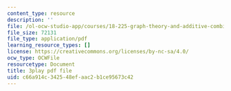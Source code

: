 ```yaml
---
content_type: resource
description: ''
file: /ol-ocw-studio-app/courses/18-225-graph-theory-and-additive-combinatorics-fall-2023/rBUFitIoE14_transcript.pdf
file_size: 72131
file_type: application/pdf
learning_resource_types: []
license: https://creativecommons.org/licenses/by-nc-sa/4.0/
ocw_type: OCWFile
resourcetype: Document
title: 3play pdf file
uid: c66a914c-3425-48ef-aac2-b1ce95673c42
---
```

